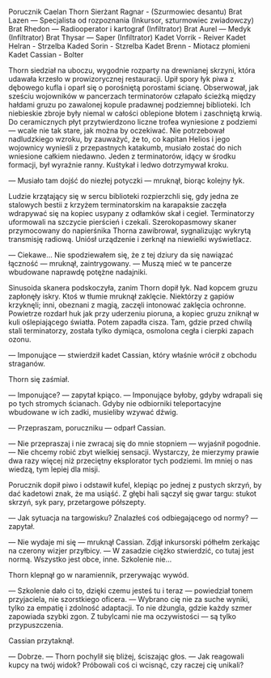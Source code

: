 Porucznik Caelan Thorn
Sierżant Ragnar - (Szurmowiec desantu)
Brat Lazen — Specjalista od rozpoznania (Inkursor, szturmowiec zwiadowczy)
Brat Rhedon — Radiooperator i kartograf (Infiltrator)
Brat Aurel — Medyk (Infiltrator)
Brat Thysar — Saper (Infiltrator)
Kadet Vorrik - Reiver
Kadet Helran - Strzelba
Kaded Sorin - Stzrelba
Kadet Brenn - Miotacz płomieni
Kadet Cassian - Bolter


Thorn siedział na uboczu, wygodnie rozparty na drewnianej skrzyni, która udawała krzesło w prowizorycznej restauracji. Upił spory łyk piwa z dębowego kufla i oparł się o porośniętą porostami ścianę. Obserwował, jak sześciu wojowników w pancerzach terminatorów człapało ścieżką między hałdami gruzu po zawalonej kopule pradawnej podziemnej biblioteki. Ich niebieskie zbroje były niemal w całości oblepione błotem i zaschniętą krwią. Do ceramicznych płyt przytwierdzono liczne trofea wyniesione z podziemi — wcale nie tak stare, jak można by oczekiwać. Nie potrzebował nadludzkiego wzroku, by zauważyć, że to, co kapitan Helios i jego wojownicy wynieśli z przepastnych katakumb, musiało zostać do nich wniesione całkiem niedawno. Jeden z terminatorów, idący w środku formacji, był wyraźnie ranny. Kuśtykał i ledwo dotrzymywał kroku.

— Musiało tam dojść do niezłej potyczki — mruknął, biorąc kolejny łyk.

Ludzie krzątający się w sercu biblioteki rozpierzchli się, gdy jedna ze stalowych bestii z krzyżem terminatorskim na karapaksie zaczęła wdrapywać się na kopiec usypany z odłamków skał i cegieł. Terminatorzy uformowali na szczycie pierścień i czekali. Szerokopasmowy skaner przymocowany do napierśnika Thorna zawibrował, sygnalizując wykrytą transmisję radiową. Uniósł urządzenie i zerknął na niewielki wyświetlacz.

— Ciekawe… Nie spodziewałem się, że z tej dziury da się nawiązać łączność — mruknął, zaintrygowany. — Muszą mieć w te pancerze wbudowane naprawdę potężne nadajniki.

Sinusoida skanera podskoczyła, zanim Thorn dopił łyk. Nad kopcem gruzu zapłonęły iskry. Ktoś w tłumie mruknął zaklęcie. Niektórzy z gapiów krzyknęli; inni, obeznani z magią, zaczęli intonować zaklęcia ochronne. Powietrze rozdarł huk jak przy uderzeniu pioruna, a kopiec gruzu zniknął w kuli oślepiającego światła. Potem zapadła cisza. Tam, gdzie przed chwilą stali terminatorzy, została tylko dymiąca, osmolona cegła i cierpki zapach ozonu.

— Imponujące — stwierdził kadet Cassian, który właśnie wrócił z obchodu straganów.

Thorn się zaśmiał.

— Imponujące? — zapytał kpiąco. — Imponujące byłoby, gdyby wdrapali się po tych stromych ścianach. Gdyby nie odbiorniki teleportacyjne wbudowane w ich zadki, musieliby wzywać dźwig.

— Przepraszam, poruczniku — odparł Cassian.

— Nie przepraszaj i nie zwracaj się do mnie stopniem — wyjaśnił pogodnie. — Nie chcemy robić zbyt wielkiej sensacji. Wystarczy, że mierzymy prawie dwa razy więcej niż przeciętny eksplorator tych podziemi. Im mniej o nas wiedzą, tym lepiej dla misji.

Porucznik dopił piwo i odstawił kufel, klepiąc po jednej z pustych skrzyń, by dać kadetowi znak, że ma usiąść. Z głębi hali sączył się gwar targu: stukot skrzyń, syk pary, przetargowe półszepty.

— Jak sytuacja na targowisku? Znalazłeś coś odbiegającego od normy? — zapytał.

— Nie wydaje mi się — mruknął Cassian. Zdjął inkursorski półhełm zerkając na czerony wizjer przyłbicy. — W zasadzie ciężko stwierdzić, co tutaj jest normą. Wszystko jest obce, inne. Szkolenie nie…

Thorn klepnął go w naramiennik, przerywając wywód.

— Szkolenie dało ci to, dzięki czemu jesteś tu i teraz — powiedział tonem przyjaciela, nie szorstkiego oficera. — Wybrano cię nie za suche wyniki, tylko za empatię i zdolność adaptacji. To nie dżungla, gdzie każdy szmer zapowiada szybki zgon. Z tubylcami nie ma oczywistości — są tylko przypuszczenia.

Cassian przytaknął.

— Dobrze. — Thorn pochylił się bliżej, ściszając głos. — Jak reagowali kupcy na twój widok? Próbowali coś ci wcisnąć, czy raczej cię unikali?
